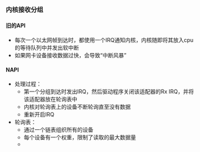 ### 内核接收分组

#### 旧的API

- 每次一个以太网帧到达时，都使用一个IRQ通知内核，内核随即将其放入cpu的等待队列中并发出软中断
- 如果网卡设备接收数据过快，会导致“中断风暴”

#### NAPI

- 处理过程：
    - 第一个分组到达时发出IRQ，然后驱动程序关闭该适配器的Rx IRQ，并将该适配器放在轮询表中
    - 内核对轮询表上的设备不断轮询直至没有数据
    - 重新开启IRQ
- 轮询表：
    - 通过一个链表组织所有的设备
    - 每个设备有一个权重，限制了读取的最大数据量
    - 